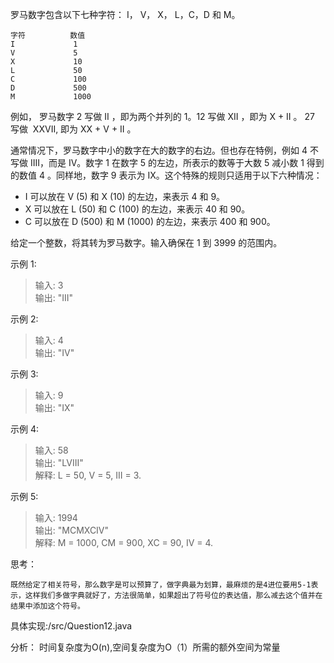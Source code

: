 罗马数字包含以下七种字符： I， V， X， L，C，D 和 M。

    字符          数值
    I             1
    V             5
    X             10
    L             50
    C             100
    D             500
    M             1000
例如， 罗马数字 2 写做 II ，即为两个并列的 1。12 写做 XII ，即为 X + II 。 27 写做  XXVII, 即为 XX + V + II 。

通常情况下，罗马数字中小的数字在大的数字的右边。但也存在特例，例如 4 不写做 IIII，而是 IV。数字 1 在数字 5 的左边，所表示的数等于大数 5 减小数 1 得到的数值 4 。同样地，数字 9 表示为 IX。这个特殊的规则只适用于以下六种情况：

- I 可以放在 V (5) 和 X (10) 的左边，来表示 4 和 9。
- X 可以放在 L (50) 和 C (100) 的左边，来表示 40 和 90。 
- C 可以放在 D (500) 和 M (1000) 的左边，来表示 400 和 900。  

给定一个整数，将其转为罗马数字。输入确保在 1 到 3999 的范围内。

示例 1:

> 输入: 3  
> 输出: "III"  

示例 2:

> 输入: 4  
> 输出: "IV"  

示例 3:

> 输入: 9  
> 输出: "IX"  

示例 4:

> 输入: 58  
> 输出: "LVIII"  
> 解释: L = 50, V = 5, III = 3.  

示例 5:

> 输入: 1994  
> 输出: "MCMXCIV"  
> 解释: M = 1000, CM = 900, XC = 90, IV = 4.  

思考：  

    既然给定了相关符号，那么数字是可以预算了，做字典最为划算，最麻烦的是4进位要用5-1表示，这样我们多做字典就好了，方法很简单，如果超出了符号位的表达值，那么减去这个值并在结果中添加这个符号。

具体实现:/src/Question12.java

分析：
时间复杂度为O(n),空间复杂度为O（1）所需的额外空间为常量